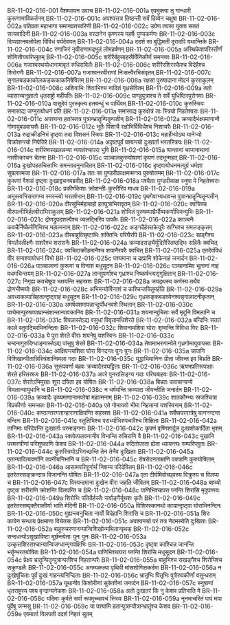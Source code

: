 BR-11-02-016-001  वैशम्पायन उवाच
BR-11-02-016-001a एवमुक्त्वा तु गान्धारी कुरूणामाविकर्तनम्
BR-11-02-016-001c अपश्यत्तत्र तिष्ठन्ती सर्वं दिव्येन चक्षुषा
BR-11-02-016-002a पतिव्रता महाभागा समानव्रतचारिणी
BR-11-02-016-002c उग्रेण तपसा युक्ता सततं सत्यवादिनी
BR-11-02-016-003a वरदानेन कृष्णस्य महर्षेः पुण्यकर्मणः
BR-11-02-016-003c दिव्यज्ञानबलोपेता विविधं पर्यदेवयत्
BR-11-02-016-004a ददर्श सा बुद्धिमती दूरादपि यथान्तिके
BR-11-02-016-004c रणाजिरं नृवीराणामद्भुतं लोमहर्षणम्
BR-11-02-016-005a अस्थिकेशपरिस्तीर्णं शोणितौघपरिप्लुतम्
BR-11-02-016-005c शरीरैर्बहुसाहस्रैर्विनिकीर्णं समन्ततः
BR-11-02-016-006a गजाश्वरथयोधानामावृतं रुधिराविलैः
BR-11-02-016-006c शरीरैरशिरस्कैश्च विदेहैश्च शिरोगणैः
BR-11-02-016-007a गजाश्वनरवीराणां निःसत्त्वैरभिसंवृतम्
BR-11-02-016-007c सृगालबडकाकोलकङ्ककाकनिषेवितम्
BR-11-02-016-008a रक्षसां पुरुषादानां मोदनं कुरराकुलम्
BR-11-02-016-008c अशिवाभिः शिवाभिश्च नादितं गृध्रसेवितम्
BR-11-02-016-009a ततो व्यासाभ्यनुज्ञातो धृतराष्ट्रो महीपतिः
BR-11-02-016-009c पाण्डुपुत्राश्च ते सर्वे युधिष्ठिरपुरोगमाः
BR-11-02-016-010a वासुदेवं पुरस्कृत्य हतबन्धुं च पार्थिवम्
BR-11-02-016-010c कुरुस्त्रियः समासाद्य जग्मुरायोधनं प्रति
BR-11-02-016-011a समासाद्य कुरुक्षेत्रं ताः स्त्रियो निहतेश्वराः
BR-11-02-016-011c अपश्यन्त हतांस्तत्र पुत्रान्भ्रातॄन्पितॄन्पतीन्
BR-11-02-016-012a क्रव्यादैर्भक्ष्यमाणान्वै गोमायुबडवायसैः
BR-11-02-016-012c भूतैः पिशाचै रक्षोभिर्विविधैश्च निशाचरैः
BR-11-02-016-013a रुद्राक्रीडनिभं दृष्ट्वा तदा विशसनं स्त्रियः
BR-11-02-016-013c महार्हेभ्योऽथ यानेभ्यो विक्रोशन्त्यो निपेतिरे
BR-11-02-016-014a अदृष्टपूर्वं पश्यन्त्यो दुःखार्ता भरतस्त्रियः
BR-11-02-016-014c शरीरेष्वस्खलन्नन्या न्यपतंश्चापरा भुवि
BR-11-02-016-015a श्रान्तानां चाप्यनाथानां नासीत्काचन चेतना
BR-11-02-016-015c पाञ्चालकुरुयोषाणां कृपणं तदभून्महत्
BR-11-02-016-016a दुःखोपहतचित्ताभिः समन्तादनुनादितम्
BR-11-02-016-016c दृष्ट्वायोधनमत्युग्रं धर्मज्ञा सुबलात्मजा
BR-11-02-016-017a ततः सा पुण्डरीकाक्षमामन्त्र्य पुरुषोत्तमम्
BR-11-02-016-017c कुरूणां वैशसं दृष्ट्वा दुःखाद्वचनमब्रवीत्
BR-11-02-016-018a पश्यैताः पुण्डरीकाक्ष स्नुषा मे निहतेश्वराः
BR-11-02-016-018c प्रकीर्णकेशाः क्रोशन्तीः कुररीरिव माधव
BR-11-02-016-019a अमूस्त्वभिसमागम्य स्मरन्त्यो भरतर्षभान्
BR-11-02-016-019c पृथगेवाभ्यधावन्त पुत्रान्भ्रातॄन्पितॄन्पतीन्
BR-11-02-016-020a वीरसूभिर्महाबाहो हतपुत्राभिरावृतम्
BR-11-02-016-020c क्वचिच्च वीरपत्नीभिर्हतवीराभिराकुलम्
BR-11-02-016-021a शोभितं पुरुषव्याघ्रैर्भीष्मकर्णाभिमन्युभिः
BR-11-02-016-021c द्रोणद्रुपदशल्यैश्च ज्वलद्भिरिव पावकैः
BR-11-02-016-022a काञ्चनैः कवचैर्निष्कैर्मणिभिश्च महात्मनाम्
BR-11-02-016-022c अङ्गदैर्हस्तकेयूरैः स्रग्भिश्च समलङ्कृतम्
BR-11-02-016-023a वीरबाहुविसृष्टाभिः शक्तिभिः परिघैरपि
BR-11-02-016-023c खड्गैश्च विमलैस्तीक्ष्णैः सशरैश्च शरासनैः
BR-11-02-016-024a क्रव्यादसङ्घैर्मुदितैस्तिष्ठद्भिः सहितैः क्वचित्
BR-11-02-016-024c क्वचिदाक्रीडमानैश्च शयानैरपरैः क्वचित्
BR-11-02-016-025a एतदेवंविधं वीर सम्पश्यायोधनं विभो
BR-11-02-016-025c पश्यमाना च दह्यामि शोकेनाहं जनार्दन
BR-11-02-016-026a पाञ्चालानां कुरूणां च विनाशं मधुसूदन
BR-11-02-016-026c पञ्चानामिव भूतानां नाहं वधमचिन्तयम्
BR-11-02-016-027a तान्सुपर्णाश्च गृध्राश्च निष्कर्षन्त्यसृगुक्षितान्
BR-11-02-016-027c निगृह्य कवचेषूग्रा भक्षयन्ति सहस्रशः
BR-11-02-016-028a जयद्रथस्य कर्णस्य तथैव द्रोणभीष्मयोः
BR-11-02-016-028c अभिमन्योर्विनाशं च कश्चिन्तयितुमर्हति
BR-11-02-016-029a अवध्यकल्पान्निहतान्दृष्ट्वाहं मधुसूदन
BR-11-02-016-029c गृध्रकङ्कबडश्येनश्वसृगालादनीकृतान्
BR-11-02-016-030a अमर्षवशमापन्नान्दुर्योधनवशे स्थितान्
BR-11-02-016-030c पश्येमान्पुरुषव्याघ्रान्संशान्तान्पावकानिव
BR-11-02-016-031a शयनान्युचिताः सर्वे मृदूनि विमलानि च
BR-11-02-016-031c विपन्नास्तेऽद्य वसुधां विवृतामधिशेरते
BR-11-02-016-032a बन्दिभिः सततं काले स्तुवद्भिरभिनन्दिताः
BR-11-02-016-032c शिवानामशिवा घोराः शृण्वन्ति विविधा गिरः
BR-11-02-016-033a ये पुरा शेरते वीराः शयनेषु यशस्विनः
BR-11-02-016-033c चन्दनागुरुदिग्धाङ्गास्तेऽद्य पांसुषु शेरते
BR-11-02-016-034a तेषामाभरणान्येते गृध्रगोमायुवायसाः
BR-11-02-016-034c आक्षिपन्त्यशिवा घोरा विनदन्तः पुनः पुनः
BR-11-02-016-035a चापानि विशिखान्पीतान्निस्त्रिंशान्विमला गदाः
BR-11-02-016-035c युद्धाभिमानिनः प्रीता जीवन्त इव बिभ्रति
BR-11-02-016-036a सुरूपवर्णा बहवः क्रव्यादैरवघट्टिताः
BR-11-02-016-036c ऋषभप्रतिरूपाक्षाः शेरते हरितस्रजः
BR-11-02-016-037a अपरे पुनरालिङ्ग्य गदाः परिघबाहवः
BR-11-02-016-037c शेरतेऽभिमुखाः शूरा दयिता इव योषितः
BR-11-02-016-038a बिभ्रतः कवचान्यन्ये विमलान्यायुधानि च
BR-11-02-016-038c न धर्षयन्ति क्रव्यादा जीवन्तीति जनार्दन
BR-11-02-016-039a क्रव्यादैः कृष्यमाणानामपरेषां महात्मनाम्
BR-11-02-016-039c शातकौम्भ्यः स्रजश्चित्रा विप्रकीर्णाः समन्ततः
BR-11-02-016-040a एते गोमायवो भीमा निहतानां यशस्विनाम्
BR-11-02-016-040c कण्ठान्तरगतान्हारानाक्षिपन्ति सहस्रशः
BR-11-02-016-041a सर्वेष्वपररात्रेषु याननन्दन्त बन्दिनः
BR-11-02-016-041c स्तुतिभिश्च परार्ध्याभिरुपचारैश्च शिक्षिताः
BR-11-02-016-042a तानिमाः परिदेवन्ति दुःखार्ताः परमाङ्गनाः
BR-11-02-016-042c कृपणं वृष्णिशार्दूल दुःखशोकार्दिता भृशम्
BR-11-02-016-043a रक्तोत्पलवनानीव विभान्ति रुचिराणि वै
BR-11-02-016-043c मुखानि परमस्त्रीणां परिशुष्काणि केशव
BR-11-02-016-044a रुदितोपरता ह्येता ध्यायन्त्यः सम्परिप्लुताः
BR-11-02-016-044c कुरुस्त्रियोऽभिगच्छन्ति तेन तेनैव दुःखिताः
BR-11-02-016-045a एतान्यादित्यवर्णानि तपनीयनिभानि च
BR-11-02-016-045c रोषरोदनताम्राणि वक्त्राणि कुरुयोषिताम्
BR-11-02-016-046a आसामपरिपूर्णार्थं निशम्य परिदेवितम्
BR-11-02-016-046c इतरेतरसङ्क्रन्दान्न विजानन्ति योषितः
BR-11-02-016-047a एता दीर्घमिवोच्छ्वस्य विक्रुश्य च विलप्य च
BR-11-02-016-047c विस्पन्दमाना दुःखेन वीरा जहति जीवितम्
BR-11-02-016-048a बह्व्यो दृष्ट्वा शरीराणि क्रोशन्ति विलपन्ति च
BR-11-02-016-048c पाणिभिश्चापरा घ्नन्ति शिरांसि मृदुपाणयः
BR-11-02-016-049a शिरोभिः पतितैर्हस्तैः सर्वाङ्गैर्यूथशः कृतैः
BR-11-02-016-049c इतरेतरसम्पृक्तैराकीर्णा भाति मेदिनी
BR-11-02-016-050a विशिरस्कानथो कायान्दृष्ट्वा घोराभिनन्दिनः
BR-11-02-016-050c मुह्यन्त्यनुचिता नार्यो विदेहानि शिरांसि च
BR-11-02-016-051a शिरः कायेन सन्धाय प्रेक्षमाणा विचेतसः
BR-11-02-016-051c अपश्यन्त्यो परं तत्र नेदमस्येति दुःखिताः
BR-11-02-016-052a बाहूरुचरणानन्यान्विशिखोन्मथितान्पृथक्
BR-11-02-016-052c सन्दधत्योऽसुखाविष्टा मूर्छन्त्येताः पुनः पुनः
BR-11-02-016-053a उत्कृत्तशिरसश्चान्यान्विजग्धान्मृगपक्षिभिः
BR-11-02-016-053c दृष्ट्वा काश्चिन्न जानन्ति भर्तॄन्भरतयोषितः
BR-11-02-016-054a पाणिभिश्चापरा घ्नन्ति शिरांसि मधुसूदन
BR-11-02-016-054c प्रेक्ष्य भ्रातॄन्पितॄन्पुत्रान्पतींश्च निहतान्परैः
BR-11-02-016-055a बाहुभिश्च सखड्गैश्च शिरोभिश्च सकुण्डलैः
BR-11-02-016-055c अगम्यकल्पा पृथिवी मांसशोणितकर्दमा
BR-11-02-016-056a न दुःखेषूचिताः पूर्वं दुःखं गाहन्त्यनिन्दिताः
BR-11-02-016-056c भ्रातृभिः पितृभिः पुत्रैरुपकीर्णां वसुन्धराम्
BR-11-02-016-057a यूथानीव किशोरीणां सुकेशीनां जनार्दन
BR-11-02-016-057c स्नुषाणां धृतराष्ट्रस्य पश्य वृन्दान्यनेकशः
BR-11-02-016-058a अतो दुःखतरं किं नु केशव प्रतिभाति मे
BR-11-02-016-058c यदिमाः कुर्वते सर्वा रूपमुच्चावचं स्त्रियः
BR-11-02-016-059a नूनमाचरितं पापं मया पूर्वेषु जन्मसु
BR-11-02-016-059c या पश्यामि हतान्पुत्रान्पौत्रान्भ्रातॄंश्च केशव
BR-11-02-016-059e एवमार्ता विलपती ददर्श निहतं सुतम्
